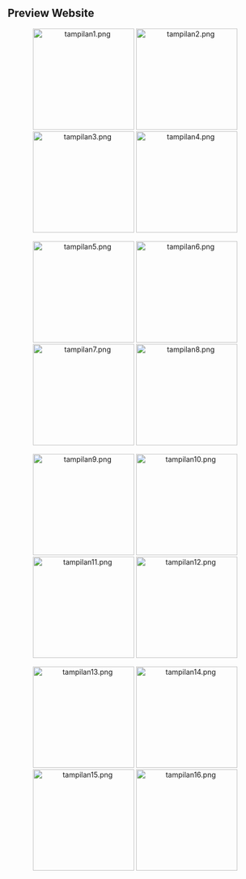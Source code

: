 ## Preview Website

<p align="center">
  <img src="public/images/preview1.png" alt="tampilan1.png" width="200">
  <img src="public/images/preview2.png" alt="tampilan2.png" width="200">
  <img src="public/images/preview3.png" alt="tampilan3.png" width="200">
  <img src="public/images/preview4.png" alt="tampilan4.png" width="200">
</p>

<p align="center">
  <img src="public/images/preview5.png" alt="tampilan5.png" width="200">
  <img src="public/images/preview6.png" alt="tampilan6.png" width="200">
  <img src="public/images/preview7.png" alt="tampilan7.png" width="200">
  <img src="public/images/preview8.png" alt="tampilan8.png" width="200">
</p>

<p align="center">
  <img src="public/images/preview9.png" alt="tampilan9.png" width="200">
  <img src="public/images/preview10.png" alt="tampilan10.png" width="200">
  <img src="public/images/preview11.png" alt="tampilan11.png" width="200">
  <img src="public/images/preview12.png" alt="tampilan12.png" width="200">
</p>

<p align="center">
  <img src="public/images/preview13.png" alt="tampilan13.png" width="200">
  <img src="public/images/preview14.png" alt="tampilan14.png" width="200">
  <img src="public/images/preview15.png" alt="tampilan15.png" width="200">
  <img src="public/images/preview16.png" alt="tampilan16.png" width="200">
</p>
